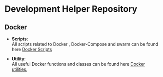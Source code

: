 # Development Helper Repository

## Docker
-	**Scripts**:  
  All scripts related to Docker , Docker-Compose and swarm can be found here
  [Docker Scripts ](https://github.com/akbar-ahmadi/DevelopHelper/blob/main/docker/scripts)

-	**Utility**:  
  All useful Docker functions and classes can be found here
  [Docker utilities](https://github.com/akbar-ahmadi/DevelopHelper/blob/main/docker/utility),

